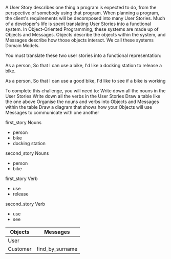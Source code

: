 A User Story describes one thing a program is expected to do, from the perspective of somebody using that program. When planning a program, the client's requirements will be decomposed into many User Stories. Much of a developer's life is spent translating User Stories into a functional system. In Object-Oriented Programming, these systems are made up of Objects and Messages. Objects describe the objects within the system, and Messages describe how those objects interact. We call these systems Domain Models.


You must translate these two user stories into a functional representation:

As a person,
So that I can use a bike,
I'd like a docking station to release a bike.

As a person,
So that I can use a good bike,
I'd like to see if a bike is working

To complete this challenge, you will need to:
 Write down all the nouns in the User Stories
 Write down all the verbs in the User Stories
 Draw a table like the one above
 Organise the nouns and verbs into Objects and Messages within the table
 Draw a diagram that shows how your Objects will use Messages to communicate with one another

first_story 
Nouns 
- person
- bike
- docking station

second_story
Nouns 
- person
- bike

first_story 
Verb
- use 
- release

second_story
Verb
- use
- see

Objects  | Messages
------------- | -------------
User  |
Customer  | find_by_surname

